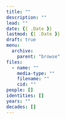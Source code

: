 ```yaml
---
title: ""
description: ""
lead: ""
date: {{ .Date }}
lastmod: {{ .Date }}
draft: true
menu:
  archive:
    parent: "browse"
files:
  - name: ""
    media-type: ""
    filename: ""
    cid: ""
people: []
identities: []
years: ""
decades: []
---
```

